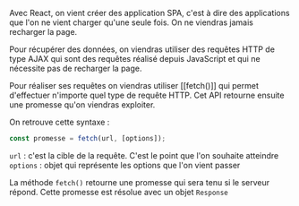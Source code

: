 Avec React, on vient créer des application SPA, c'est à dire des applications que l'on ne vient charger qu'une seule fois. On ne viendras jamais recharger la page.

Pour récupérer des données, on viendras utiliser des requêtes HTTP de type AJAX qui sont des requêtes réalisé depuis JavaScript et qui ne nécessite pas de recharger la page.

Pour réaliser ses requêtes on viendras utiliser [[fetch()]] qui permet d'effectuer n'importe quel type de requête HTTP.
Cet API retourne ensuite une promesse qu'on viendras exploiter.

On retrouve cette syntaxe :
````javascript
const promesse = fetch(url, [options]);
````

`url` : c'est la cible de la requête. C'est le point que l'on souhaite atteindre
`options` : objet qui représente les options que l'on vient passer

La méthode `fetch()` retourne une promesse qui sera tenu si le serveur répond. Cette promesse est résolue avec un objet `Response`
